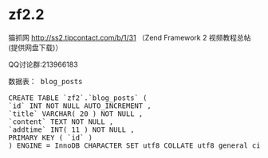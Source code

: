 zf2.2
=====

猫抓网 http://ss2.tipcontact.com/b/1/31 （Zend Framework 2 视频教程总帖(提供网盘下载)）

QQ讨论群:213966183

<pre>
数据表： blog_posts

CREATE TABLE `zf2`.`blog_posts` (
`id` INT NOT NULL AUTO_INCREMENT ,
`title` VARCHAR( 20 ) NOT NULL ,
`content` TEXT NOT NULL ,
`addtime` INT( 11 ) NOT NULL ,
PRIMARY KEY ( `id` )
) ENGINE = InnoDB CHARACTER SET utf8 COLLATE utf8_general_ci;
</pre>

